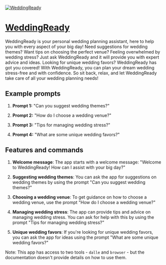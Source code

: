 [![WeddingReady](https://files.oaiusercontent.com/file-IlalDVNkKbzOmZxrOURV8AmA?se=2123-10-18T02%3A01%3A59Z&sp=r&sv=2021-08-06&sr=b&rscc=max-age%3D31536000%2C%20immutable&rscd=attachment%3B%20filename%3D05d66b7d-15e9-401f-bc64-0bbaa826ce34.png&sig=/lPkni1/p4EosZ%2BwfPCldec0%2B5S1bJ98j8LFm4cmgzE%3D)](https://chat.openai.com/g/g-UJICGyYdU-weddingready)

# [WeddingReady](https://chat.openai.com/g/g-UJICGyYdU-weddingready)

WeddingReady is your personal wedding planning assistant, here to help you with every aspect of your big day! Need suggestions for wedding themes? Want tips on choosing the perfect venue? Feeling overwhelmed by wedding stress? Just ask WeddingReady and it will provide you with expert advice and ideas. Looking for unique wedding favors? WeddingReady has got you covered! With WeddingReady, you can plan your dream wedding stress-free and with confidence. So sit back, relax, and let WeddingReady take care of all your wedding planning needs!

## Example prompts

1. **Prompt 1:** "Can you suggest wedding themes?"

2. **Prompt 2:** "How do I choose a wedding venue?"

3. **Prompt 3:** "Tips for managing wedding stress?"

4. **Prompt 4:** "What are some unique wedding favors?"

## Features and commands

1. **Welcome message**: The app starts with a welcome message: "Welcome to WeddingReady! How can I assist with your big day?"

2. **Suggesting wedding themes**: You can ask the app for suggestions on wedding themes by using the prompt "Can you suggest wedding themes?"

3. **Choosing a wedding venue**: To get guidance on how to choose a wedding venue, use the prompt "How do I choose a wedding venue?"

4. **Managing wedding stress**: The app can provide tips and advice on managing wedding stress. You can ask for help with this by using the prompt "Tips for managing wedding stress?"

5. **Unique wedding favors**: If you're looking for unique wedding favors, you can ask the app for ideas using the prompt "What are some unique wedding favors?"

Note: This app has access to two tools - `dalle` and `browser` - but the documentation doesn't provide details on how to use them.